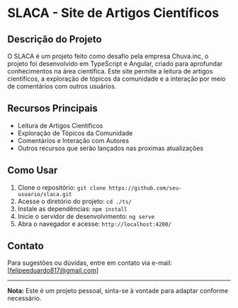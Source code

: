 # SLACA - Site de Artigos Científicos

## Descrição do Projeto

O SLACA é um projeto feito como desafio pela empresa Chuva.inc, o projeto foi desenvolvido em TypeScript e Angular, criado para aprofundar conhecimentos na área científica. Este site permite a leitura de artigos científicos, a exploração de tópicos da comunidade e a interação por meio de comentários com outros usuários.

## Recursos Principais

- Leitura de Artigos Científicos
- Exploração de Tópicos da Comunidade
- Comentários e Interação com Autores
- Outros recursos que serão lançados nas proximas atualizações

## Como Usar

1. Clone o repositório: `git clone https://github.com/seu-usuario/slaca.git`
3. Acesse o diretório do projeto: `cd ./ts/`
4. Instale as dependências: `npm install`
5. Inicie o servidor de desenvolvimento: `ng serve`
6. Abra o navegador e acesse: `http://localhost:4200/`



## Contato

Para sugestões ou dúvidas, entre em contato via e-mail: [felipeeduardo817@gmail.com]

---

**Nota:** Este é um projeto pessoal, sinta-se à vontade para adaptar conforme necessário.
